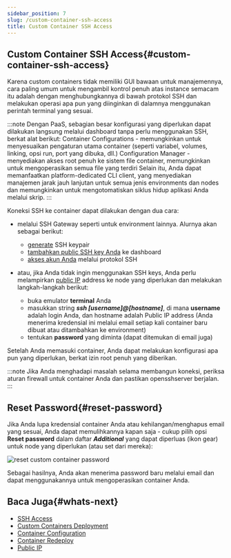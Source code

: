 ```yaml
---
sidebar_position: 7
slug: /custom-container-ssh-access
title: Custom Container SSH Access
---
```


## Custom Container SSH Access{#custom-container-ssh-access}

Karena custom containers tidak memiliki GUI bawaan untuk manajemennya, cara paling umum untuk mengambil kontrol penuh atas instance semacam itu adalah dengan menghubungkannya di bawah protokol SSH dan melakukan operasi apa pun yang diinginkan di dalamnya menggunakan perintah terminal yang sesuai.

:::note
Dengan PaaS, sebagian besar konfigurasi yang diperlukan dapat dilakukan langsung melalui dashboard tanpa perlu menggunakan SSH, berkat alat berikut: Container Configurations - memungkinkan untuk menyesuaikan pengaturan utama container (seperti variabel, volumes, linking, opsi run, port yang dibuka, dll.) Configuration Manager - menyediakan akses root penuh ke sistem file container, memungkinkan untuk mengoperasikan semua file yang terdiri Selain itu, Anda dapat memanfaatkan platform-dedicated CLI client, yang menyediakan manajemen jarak jauh lanjutan untuk semua jenis environments dan nodes dan memungkinkan untuk mengotomatiskan siklus hidup aplikasi Anda melalui skrip.
:::

Koneksi SSH ke container dapat dilakukan dengan dua cara:

  * melalui SSH Gateway seperti untuk environment lainnya. Alurnya akan sebagai berikut:

    * [generate](<https://docs.dewacloud.com/docs/ssh-generate-key/>) SSH keypair
    * [tambahkan public SSH key Anda](<https://docs.dewacloud.com/docs/ssh-add-key/>) ke dashboard
    * [akses akun Anda](<https://docs.dewacloud.com/docs/ssh-access/>) melalui protokol SSH
  * atau, jika Anda tidak ingin menggunakan SSH keys, Anda perlu melampirkan [public IP](<https://docs.dewacloud.com/docs/public-ip/>) address ke node yang diperlukan dan melakukan langkah-langkah berikut:

    * buka emulator **terminal** Anda
    * masukkan string _**ssh [username]@[hostname]**_, di mana **username** adalah login Anda, dan hostname adalah Public IP address (Anda menerima kredensial ini melalui email setiap kali container baru dibuat atau ditambahkan ke environment)
    * tentukan **password** yang diminta (dapat ditemukan di email juga)

Setelah Anda memasuki container, Anda dapat melakukan konfigurasi apa pun yang diperlukan, berkat izin root penuh yang diberikan.

:::note
Jika Anda menghadapi masalah selama membangun koneksi, periksa aturan firewall untuk container Anda dan pastikan opensshserver berjalan.
:::

## Reset Password{#reset-password}

Jika Anda lupa kredensial container Anda atau kehilangan/menghapus email yang sesuai, Anda dapat memulihkannya kapan saja - cukup pilih opsi **Reset password** dalam daftar _**Additional**_ yang dapat diperluas (ikon gear) untuk node yang diperlukan (atau set dari mereka):

![reset custom container password](#)

Sebagai hasilnya, Anda akan menerima password baru melalui email dan dapat menggunakannya untuk mengoperasikan container Anda.

## Baca Juga{#whats-next}

  * [SSH Access](<https://docs.dewacloud.com/docs/ssh-gate/>) 
  * [Custom Containers Deployment](<https://docs.dewacloud.com/docs/custom-containers-deployment/>) 
  * [Container Configuration](<https://docs.dewacloud.com/docs/container-configuration/>) 
  * [Container Redeploy](<https://docs.dewacloud.com/docs/container-redeploy/>) 
  * [Public IP](<https://docs.dewacloud.com/docs/public-ip/>) 